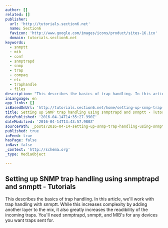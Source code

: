 ```yaml
---
author: []
related: []
publisher:
  url: 'http://tutorials.section6.net'
  name: Section6
  favicon: 'http://www.google.com/images/icons/product/sites-16.ico'
  domain: tutorials.section6.net
keywords:
  - snmptt
  - mib
  - conf
  - snmptrapd
  - snmp
  - trap
  - compaq
  - etc
  - traphandle
  - files
description: "This describes the basics of trap handling. In this article, we'll work with trap handling with snmptt. While this increases complexity by adding another layer to the mix, it also greatly increases the readibility of the incoming traps. You'll need snmptrapd, snmptt, and MIB's for any devices you want traps sent for."
inLanguage: en
app_links: []
isBasedOnUrl: 'http://tutorials.section6.net/home/setting-up-snmp-trap-handling-using-snmptrapd-and-snmptt'
title: Setting up SNMP trap handling using snmptrapd and snmptt - Tutorials
datePublished: '2016-04-14T14:35:27.990Z'
dateModified: '2016-04-14T13:43:57.980Z'
sourcePath: _posts/2016-04-14-setting-up-snmp-trap-handling-using-snmptrapd-and-snmptt-t.md
published: true
inFeed: true
hasPage: false
inNav: false
_context: 'http://schema.org'
_type: MediaObject

---
```

<article style=""><h1>Setting up SNMP trap handling using snmptrapd and snmptt - Tutorials</h1><p>This describes the basics of trap handling. In this article, we'll work with trap handling with snmptt. While this increases complexity by adding another layer to the mix, it also greatly increases the readibility of the incoming traps. You'll need snmptrapd, snmptt, and MIB's for any devices you want traps sent for.</p></article>